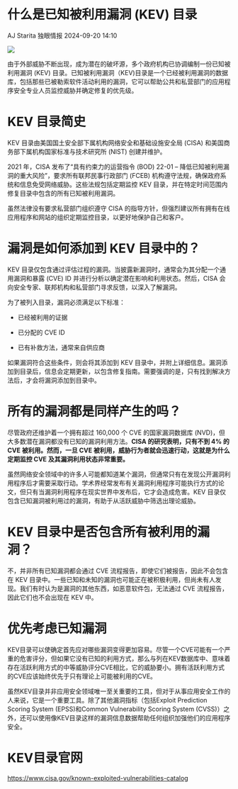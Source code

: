 #  什么是已知被利用漏洞 (KEV) 目录   
AJ Starita  独眼情报   2024-09-20 14:10  
  
![](https://mmbiz.qpic.cn/sz_mmbiz_png/KgxDGkACWnTNP9x1lFsiaWeibdjIibHXDyicfz5RahVtzh553njvSFDcQzm6R6uAUDjsS7EibXAQva2lTAZo5qBnhyQ/640?wx_fmt=png&from=appmsg "")  
  
由于外部威胁不断出现，成为潜在的破坏源，多个政府机构已协调编制一份已知被利用漏洞 (KEV) 目录。已知被利用漏洞（KEV)目录是一个已经被利用漏洞的数据库，包括那些已被勒索软件活动利用的漏洞，它可以帮助公共和私营部门的应用程序安全专业人员监控威胁并确定修复的优先级。  
# KEV 目录简史  
  
KEV 目录由美国国土安全部下属机构网络安全和基础设施安全局 (CISA) 和美国商务部下属机构国家标准与技术研究所 (NIST) 创建并维护。  
  
2021 年，CISA 发布了“具有约束力的运营指令 (BOD) 22-01 – 降低已知被利用漏洞的重大风险”，要求所有联邦民事行政部门 (FCEB) 机构遵守法规，确保政府系统和信息免受网络威胁。这些法规包括定期监控 KEV 目录，并在特定时间范围内修复目录中包含的所有已知被利用漏洞。  
  
虽然法律没有要求私营部门组织遵守 CISA 的指导方针，但强烈建议所有拥有在线应用程序和网站的组织定期监控目录，以更好地保护自己和客户。  
# 漏洞是如何添加到 KEV 目录中的？  
  
KEV 目录仅包含通过评估过程的漏洞。当披露新漏洞时，通常会为其分配一个通用漏洞和暴露 (CVE) ID 并进行分析以确定潜在影响和利用状态。然后，CISA 会向安全专家、联邦机构和私营部门寻求反馈，以深入了解漏洞。  
  
为了被列入目录，漏洞必须满足以下标准：  
- 已经被利用的证据  
  
- 已分配的 CVE ID  
  
- 已有补救方法，通常来自供应商  
  
如果漏洞符合这些条件，则会将其添加到 KEV 目录中，并附上详细信息。漏洞添加到目录后，信息会定期更新，以包含修复指南。需要强调的是，只有找到解决方法后，才会将漏洞添加到目录中。  
# 所有的漏洞都是同样产生的吗？  
  
尽管政府还维护着一个拥有超过 160,000 个 CVE 的国家漏洞数据库 (NVD)，但大多数潜在漏洞都没有已知的漏洞利用方法。**CISA 的研究表明，只有不到 4% 的 CVE 被利用。然而，一旦 CVE 被利用，威胁行为者就会迅速行动，这就是为什么定期监控 CVE 及其漏洞利用状态非常重要。**  
  
虽然网络安全领域中的许多人可能都知道某个漏洞，但通常只有在发现公开漏洞利用程序后才需要采取行动。学术界经常发布有关漏洞利用程序可能执行方式的论文，但只有当漏洞利用程序在现实世界中发布后，它才会造成危害。KEV 目录仅包含已知漏洞被利用过的漏洞，有助于从活跃威胁中筛选出理论威胁。  
# KEV 目录中是否包含所有被利用的漏洞？  
  
不，并非所有已知漏洞都会通过 CVE 流程报告，即使它们被报告，因此不会包含在 KEV 目录中。一些已知和未知的漏洞也可能正在被积极利用，但尚未有人发现。我们有时认为是漏洞的其他东西，如恶意软件包，无法通过 CVE 流程报告，因此它们也不会出现在 KEV 中。  
# 优先考虑已知漏洞  
  
KEV目录可以使确定首先应对哪些漏洞变得更加容易。尽管一个CVE可能有一个严重的危害评分，但如果它没有已知的利用方式，那么与列在KEV数据库中、意味着存在活跃利用方式的中等威胁评分CVE相比，它的威胁要小。拥有活跃利用方式的CVE应该始终优先于只有理论上可能被利用的CVE。  
  
虽然KEV目录并非应用安全领域唯一至关重要的工具，但对于从事应用安全工作的人来说，它是一个重要工具。除了其他漏洞指标（包括Exploit Prediction Scoring System (EPSS)和Common Vulnerability Scoring System (CVSS)）之外，还可以使用像KEV目录这样的漏洞信息数据帮助任何组织加强他们的应用程序安全。  
# KEV目录官网  
  
https://www.cisa.gov/known-exploited-vulnerabilities-catalog  
  
  
  
